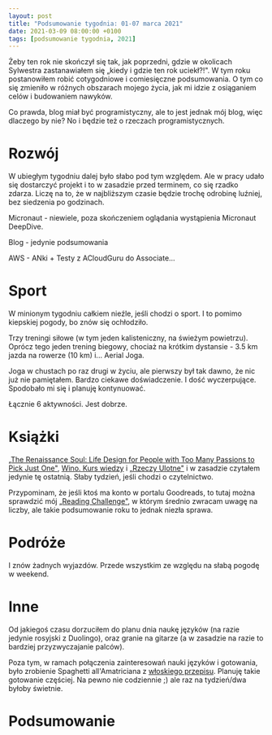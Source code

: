 ```yaml
---
layout: post
title: "Podsumowanie tygodnia: 01-07 marca 2021"
date: 2021-03-09 08:00:00 +0100
tags: [podsumowanie tygodnia, 2021]
---
```


Żeby ten rok nie skończył się tak, jak poprzedni, gdzie w okolicach Sylwestra zastanawiałem się „kiedy i gdzie ten rok uciekł?!". W tym roku postanowiłem robić cotygodniowe i comiesięczne podsumowania. O tym co się zmieniło w różnych obszarach mojego życia, jak mi idzie z osiąganiem celów i budowaniem nawyków.

Co prawda, blog miał być programistyczny, ale to jest jednak mój blog, więc dlaczego by nie? No i będzie też o rzeczach programistycznych.

# Rozwój

W ubiegłym tygodniu dalej było słabo pod tym względem. Ale w pracy udało się dostarczyć projekt i to w zasadzie przed terminem, co się rzadko zdarza. Liczę na to, że w najbliższym czasie będzie trochę odrobinę luźniej, bez siedzenia po godzinach.

Micronaut - niewiele, poza skończeniem oglądania wystąpienia Micronaut DeepDive.

Blog - jedynie podsumowania

AWS - ANki + Testy z ACloudGuru do Associate...

# Sport

W minionym tygodniu całkiem nieźle, jeśli chodzi o sport. I to pomimo kiepskiej pogody, bo znów się ochłodziło.

Trzy treningi siłowe (w tym jeden kalisteniczny, na świeżym powietrzu). Oprócz tego jeden trening biegowy, chociaż na krótkim dystansie - 3.5 km jazda na rowerze (10 km) i... Aerial Joga.

Joga w chustach po raz drugi w życiu, ale pierwszy był tak dawno, że nic już nie pamiętałem. Bardzo ciekawe doświadczenie. I dość wyczerpujące. Spodobało mi się i planuję kontynuować.

Łącznie 6 aktywności. Jest dobrze.

# Książki

[„The Renaissance Soul: Life Design for People with Too Many Passions to Pick Just One"](https://www.goodreads.com/book/show/415595.The_Renaissance_Soul), [Wino. Kurs wiedzy](https://www.goodreads.com/book/show/24992423-wino-kurs-wiedzy) i [„Rzeczy Ulotne"](https://www.goodreads.com/book/show/38926130-rzeczy-ulotne) i w zasadzie czytałem jedynie tę ostatnią. Słaby tydzień, jeśli chodzi o czytelnictwo.

Przypominam, że jeśli ktoś ma konto w portalu Goodreads, to tutaj można sprawdzić mój [„Reading Challenge"](https://www.goodreads.com/user_challenges/25743441), w którym średnio zwracam uwagę na liczby, ale takie podsumowanie roku to jednak niezła sprawa.

# Podróże

I znów żadnych wyjazdów. Przede wszystkim ze względu na słabą pogodę w weekend.

# Inne

Od jakiegoś czasu dorzuciłem do planu dnia naukę języków (na razie jedynie rosyjski z Duolingo), oraz granie na gitarze (a w zasadzie na razie to bardziej przyzwyczajanie palców).

Poza tym, w ramach połączenia zainteresowań nauki języków i gotowania, było zrobienie Spaghetti all'Amatriciana z [włoskiego przepisu](https://ricette.giallozafferano.it/Spaghetti-all-Amatriciana.html). Planuję takie gotowanie częściej. Na pewno nie codziennie ;) ale raz na tydzień/dwa byłoby świetnie.

# Podsumowanie
